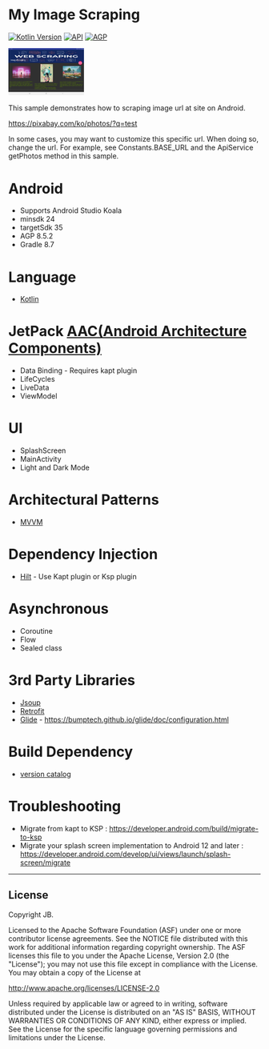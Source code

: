 <h1>My Image Scraping</h1>

<p>
  <a href="https://kotlinlang.org"><img alt="Kotlin Version" src="https://img.shields.io/badge/Kotlin-2.0.21-blueviolet.svg?style=flat"/></a>
  <a href="https://android-arsenal.com/api?level=24"><img alt="API" src="https://img.shields.io/badge/API-24%2B-brightgreen.svg?style=flat"/></a>
  <a href="https://developer.android.com/studio/releases/gradle-plugin"><img alt="AGP" src="https://img.shields.io/badge/AGP-8.5.2-blue?style=flat"/></a>
</p>

<img src="/screen/main.png" width="30%" height="30%" title="main" alt="main"/>

This sample demonstrates how to scraping image url at site on Android.

https://pixabay.com/ko/photos/?q=test

In some cases, you may want to customize this specific url. When doing so, change the url.
For example, see Constants.BASE_URL and the ApiService getPhotos method in this sample.

# Android

- Supports Android Studio Koala
- minsdk 24
- targetSdk 35
- AGP 8.5.2
- Gradle 8.7


# Language

- [Kotlin](https://kotlinlang.org)


# JetPack [AAC(Android Architecture Components)](https://blog.naver.com/dev2jb/223230422126)

- Data Binding - Requires kapt plugin
- LifeCycles
- LiveData
- ViewModel


# UI

- SplashScreen
- MainActivity
- Light and Dark Mode


# Architectural Patterns

- [MVVM](/screen/mvvm.png)


# Dependency Injection

- [Hilt](https://developer.android.com/training/dependency-injection/hilt-android) - Use Kapt plugin or Ksp plugin


# Asynchronous

- Coroutine
- Flow
- Sealed class


# 3rd Party Libraries

- [Jsoup](https://github.com/jhy/jsoup)
- [Retrofit](https://github.com/square/retrofit)
- [Glide](https://github.com/bumptech/glide) - https://bumptech.github.io/glide/doc/configuration.html


# Build Dependency

- [version catalog](https://developer.android.com/build/migrate-to-catalogs)


# Troubleshooting
- Migrate from kapt to KSP : https://developer.android.com/build/migrate-to-ksp
- Migrate your splash screen implementation to Android 12 and later : https://developer.android.com/develop/ui/views/launch/splash-screen/migrate


****
License
-------

Copyright JB.

Licensed to the Apache Software Foundation (ASF) under one or more contributor
license agreements.  See the NOTICE file distributed with this work for
additional information regarding copyright ownership.  The ASF licenses this
file to you under the Apache License, Version 2.0 (the "License"); you may not
use this file except in compliance with the License.  You may obtain a copy of
the License at

http://www.apache.org/licenses/LICENSE-2.0

Unless required by applicable law or agreed to in writing, software
distributed under the License is distributed on an "AS IS" BASIS, WITHOUT
WARRANTIES OR CONDITIONS OF ANY KIND, either express or implied.  See the
License for the specific language governing permissions and limitations under
the License.